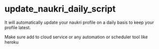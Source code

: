 # update_naukri_daily_script
It will automatically update your naukri profile on a daily basis to keep your profile latest.


Make sure add to cloud service or any automation or scheduler tool like heroku
